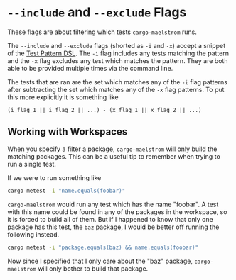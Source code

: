 # `--include` and `--exclude` Flags

These flags are about filtering which tests `cargo-maelstrom` runs.

The `--include` and `--exclude` flags (shorted as `-i` and `-x`) accept a
snippet of the [Test Pattern DSL](./test_pattern_dsl.md). The `-i` flag includes
any tests matching the pattern and the `-x` flag excludes any test which matches
the pattern. They are both able to be provided multiple times via the command
line.

The tests that are ran are the set which matches any of the `-i` flag patterns
after subtracting the set which matches any of the `-x` flag patterns. To put
this more explicitly it is something like
```
(i_flag_1 || i_flag_2 || ...) - (x_flag_1 || x_flag_2 || ...)
```

## Working with Workspaces
When you specify a filter a package, `cargo-maelstrom` will only build the matching
packages. This can be a useful tip to remember when trying to run a single test.

If we were to run something like
```bash
cargo metest -i "name.equals(foobar)"
```

`cargo-maelstrom` would run any test which has the name "foobar". A test with this
name could be found in any of the packages in the workspace, so it is forced to
build all of them. But if I happened to know that only one package has this
test, the `baz` package, I would be better off running the following instead.

```bash
cargo metest -i "package.equals(baz) && name.equals(foobar)"
```

Now since I specified that I only care about the "baz" package, `cargo-maelstrom`
will only bother to build that package.
